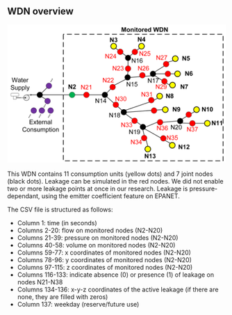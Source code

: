 ## WDN overview
![Local Image](./case-study-map.png)


This WDN contains 11 consumption units (yellow dots) and 7 joint nodes (black dots). Leakage can be simulated in the red nodes. We did not enable two or more leakage points at once in our research. Leakage is pressure-dependant, using the emitter coefficient feature on EPANET. 

The CSV file is structured as follows:
* Column 1: time (in seconds)
* Columns 2-20: flow on monitored nodes (N2-N20)
* Columns 21-39: pressure on monitored nodes (N2-N20)
* Columns 40-58: volume on monitored nodes (N2-N20)
* Columns 59-77: x coordinates of monitored nodes (N2-N20)
* Columns 78-96: y coordinates of monitored nodes (N2-N20)
* Columns 97-115: z coordinates of monitored nodes (N2-N20)
* Columns 116-133: indicate absence (0) or presence (1) of leakage on nodes N21-N38
* Columns 134-136: x-y-z coordinates of the active leakage (if there are none, they are filled with zeros)
* Column 137: weekday (reserve/future use)


